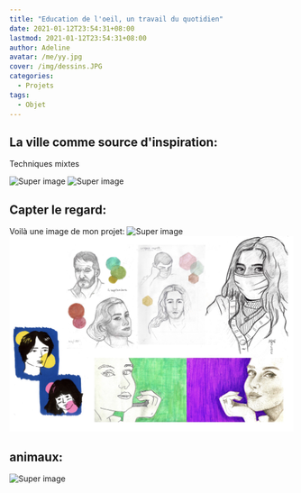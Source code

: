 ```yaml
---
title: "Education de l'oeil, un travail du quotidien"
date: 2021-01-12T23:54:31+08:00
lastmod: 2021-01-12T23:54:31+08:00
author: Adeline
avatar: /me/yy.jpg
cover: /img/dessins.JPG
categories:
  - Projets
tags:
  - Objet
---
```

<!--more-->

## La ville comme source d'inspiration:
Techniques mixtes

![Super image](/img/archi_carnet1.PNG)
![Super image](/img/archi_carnet2.PNG)



## Capter le regard:

Voilà une image de mon projet:
![Super image](/img/portraits_carnet1.PNG)
![Super image](/img/portraits_carnet2.jpg)

## animaux:

![Super image](/img/portraits_carnet1.PNG)
